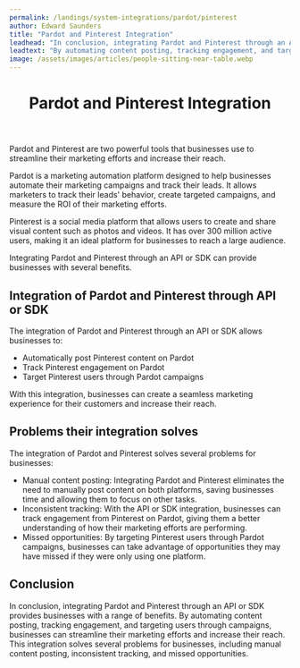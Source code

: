 ```yaml
---
permalink: /landings/system-integrations/pardot/pinterest
author: Edward Saunders
title: "Pardot and Pinterest Integration"
leadhead: "In conclusion, integrating Pardot and Pinterest through an API or SDK provides businesses with a range of benefits"
leadtext: "By automating content posting, tracking engagement, and targeting users through campaigns, businesses can streamline their marketing efforts and increase their reach. This integration solves several problems for businesses, including manual content posting, inconsistent tracking, and missed opportunities."
image: /assets/images/articles/people-sitting-near-table.webp
---
```

<div class="arttext">	<header>
		<h1>Pardot and Pinterest Integration</h1>
	</header>
	<section>
		<p>Pardot and Pinterest are two powerful tools that businesses use to streamline their marketing efforts and increase their reach.</p>
		<p>Pardot is a marketing automation platform designed to help businesses automate their marketing campaigns and track their leads. It allows marketers to track their leads' behavior, create targeted campaigns, and measure the ROI of their marketing efforts.</p>
		<p>Pinterest is a social media platform that allows users to create and share visual content such as photos and videos. It has over 300 million active users, making it an ideal platform for businesses to reach a large audience.</p>
		<p>Integrating Pardot and Pinterest through an API or SDK can provide businesses with several benefits.</p>
		<h2>Integration of Pardot and Pinterest through API or SDK</h2>
		<p>The integration of Pardot and Pinterest through an API or SDK allows businesses to:</p>
		<ul>
			<li>Automatically post Pinterest content on Pardot</li>
			<li>Track Pinterest engagement on Pardot</li>
			<li>Target Pinterest users through Pardot campaigns</li>
		</ul>
		<p>With this integration, businesses can create a seamless marketing experience for their customers and increase their reach.</p>
		<h2>Problems their integration solves</h2>
		<p>The integration of Pardot and Pinterest solves several problems for businesses:</p>
		<ul>
			<li>Manual content posting: Integrating Pardot and Pinterest eliminates the need to manually post content on both platforms, saving businesses time and allowing them to focus on other tasks.</li>
			<li>Inconsistent tracking: With the API or SDK integration, businesses can track engagement from Pinterest on Pardot, giving them a better understanding of how their marketing efforts are performing.</li>
			<li>Missed opportunities: By targeting Pinterest users through Pardot campaigns, businesses can take advantage of opportunities they may have missed if they were only using one platform.</li>
		</ul>
		<h2>Conclusion</h2>
		<p>In conclusion, integrating Pardot and Pinterest through an API or SDK provides businesses with a range of benefits. By automating content posting, tracking engagement, and targeting users through campaigns, businesses can streamline their marketing efforts and increase their reach. This integration solves several problems for businesses, including manual content posting, inconsistent tracking, and missed opportunities.</p>
	</section>
</div>